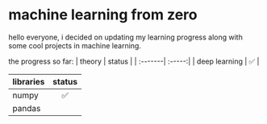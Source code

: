 # machine learning from zero 
hello everyone, i decided on updating my learning progress along with some cool projects in machine learning.

the progress so far:
| theory | status |
| :-------| :-----:|
| deep learning | ✅ |


| libraries     | status          |
| :------------ |:---------------:| 
| numpy         | ✅ | 
| pandas | | 
